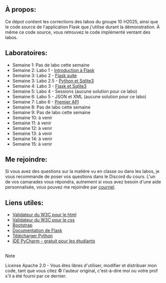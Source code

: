 ## À propos:
Ce dépot contient les corrections des labos du groupe 10 H2025, ainsi que le code source 
de l'application Flask que j'utilise durant la démonstration. À même ce code source, vous retrouvez
le code implémenté ventant des labos.

## Laboratoires:
- Semaine 1: Pas de labo cette semaine
- Semaine 2: Labo 1 - [Introduction à Flask](/SOLUTIONS-LABOS/SOLUTION-LABO1)
- Semaine 3: Labo 2 - [Flask suite](/SOLUTIONS-LABOS/SOLUTION-LABO2)
- Semaine 3: Labo 2.5 - [Python et Sqlite3](/SOLUTIONS-LABOS/SOLUTION-LABO2-SQLITE3)
- Semaine 4: Labo 3 - [Flask et Sqlite3](/SOLUTIONS-LABOS/SOLUTION-LABO3)
- Semaine 5: Labo 4 - Sessions (aucune solution pour ce labo)
- Semaine 6: Labo 5 - JSON et XML (aucune solution pour ce labo)
- Semaine 7: Labo 6 - [Premier API](/SOLUTIONS-LABOS/SOLUTION-LABO6)
- Semaine 8: Pas de labo cette semaine
- Semaine 9: Pas de labo cette semaine
- Semaine 10: à venir
- Semaine 11: à venir
- Semaine 12: à venir
- Semaine 13: à venir
- Semaine 14: à venir
- Semaine 15: à venir

## Me rejoindre:
Si vous avez des questions sur la matière vu en classe ou dans les labos,
je vous recommande de poser vos questions dans le Discord du cours.
L'un de vos camarades vous répondra, autrement si vous avez besoin d'une
aide personnalisée, vous pouvez me rejoindre par
[courriel](mailto:osorio_arancibia.aaron@courrier.uqam.ca?subject=Aide%20labo%20INF5190).


## Liens utiles:
- [Validateur du W3C pour le html](https://validator.w3.org/)
- [Validateur du W3C pour le css](https://jigsaw.w3.org/css-validator/)
- [Bootstrap](https://getbootstrap.com/)
- [Documentation de Flask](https://flask.palletsprojects.com/en/2.3.x/)
- [Télécharger Python](https://www.python.org/downloads/)
- [IDE PyCharm - gratuit pour les étudiants](https://www.jetbrains.com/pycharm/)
  &nbsp;  
  &nbsp;

> [!NOTE]
> License Apache 2.0 - Vous êtes libres d'utiliser, modifier et distribuer mon code, tant que vous citez © l'auteur 
> original, c'est-à-dire moi ou votre prof s'il a été fourni par ce dernier.